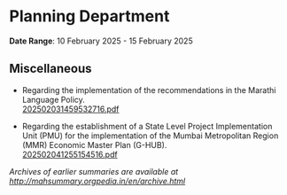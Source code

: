 # Planning Department

**Date Range**: 10 February 2025 - 15 February 2025


## Miscellaneous
- Regarding the implementation of the recommendations in the Marathi Language Policy.\
  [202502031459532716.pdf](https://gr.maharashtra.gov.in/Site/Upload/Government%20Resolutions/English/202502031459532716.pdf)

- Regarding the establishment of a State Level Project Implementation Unit (PMU) for the implementation of the Mumbai Metropolitan Region (MMR) Economic Master Plan (G-HUB).\
  [202502041255154516.pdf](https://gr.maharashtra.gov.in/Site/Upload/Government%20Resolutions/English/202502041255154516....pdf)


*Archives of earlier summaries are available at http://mahsummary.orgpedia.in/en/archive.html*